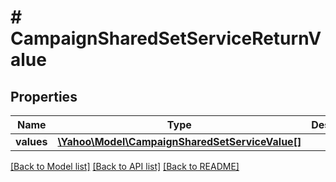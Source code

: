 # # CampaignSharedSetServiceReturnValue

## Properties

Name | Type | Description | Notes
------------ | ------------- | ------------- | -------------
**values** | [**\Yahoo\Model\CampaignSharedSetServiceValue[]**](CampaignSharedSetServiceValue.md) |  | [optional] 

[[Back to Model list]](../../README.md#documentation-for-models) [[Back to API list]](../../README.md#documentation-for-api-endpoints) [[Back to README]](../../README.md)


